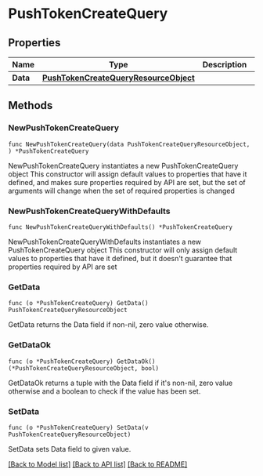# PushTokenCreateQuery

## Properties

Name | Type | Description | Notes
------------ | ------------- | ------------- | -------------
**Data** | [**PushTokenCreateQueryResourceObject**](PushTokenCreateQueryResourceObject.md) |  | 

## Methods

### NewPushTokenCreateQuery

`func NewPushTokenCreateQuery(data PushTokenCreateQueryResourceObject, ) *PushTokenCreateQuery`

NewPushTokenCreateQuery instantiates a new PushTokenCreateQuery object
This constructor will assign default values to properties that have it defined,
and makes sure properties required by API are set, but the set of arguments
will change when the set of required properties is changed

### NewPushTokenCreateQueryWithDefaults

`func NewPushTokenCreateQueryWithDefaults() *PushTokenCreateQuery`

NewPushTokenCreateQueryWithDefaults instantiates a new PushTokenCreateQuery object
This constructor will only assign default values to properties that have it defined,
but it doesn't guarantee that properties required by API are set

### GetData

`func (o *PushTokenCreateQuery) GetData() PushTokenCreateQueryResourceObject`

GetData returns the Data field if non-nil, zero value otherwise.

### GetDataOk

`func (o *PushTokenCreateQuery) GetDataOk() (*PushTokenCreateQueryResourceObject, bool)`

GetDataOk returns a tuple with the Data field if it's non-nil, zero value otherwise
and a boolean to check if the value has been set.

### SetData

`func (o *PushTokenCreateQuery) SetData(v PushTokenCreateQueryResourceObject)`

SetData sets Data field to given value.



[[Back to Model list]](../README.md#documentation-for-models) [[Back to API list]](../README.md#documentation-for-api-endpoints) [[Back to README]](../README.md)


